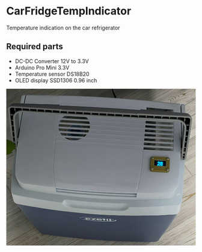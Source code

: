 # CarFridgeTempIndicator
Temperature indication on the car refrigerator

## Required parts
* DC-DC Converter 12V to 3.3V
* Arduino Pro Mini 3.3V
* Temperature sensor DS18B20
* OLED display SSD1306 0.96 inch

![Alt text](ezetil_e26.jpg)
